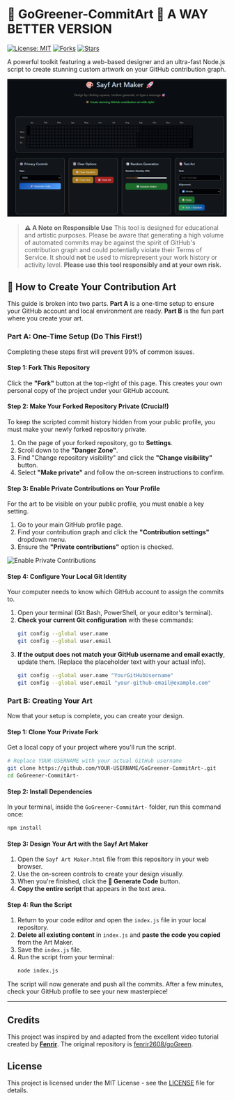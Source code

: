 # 🎨 GoGreener-CommitArt 🚀 A WAY BETTER VERSION

[![License: MIT](https://img.shields.io/badge/License-MIT-blue.svg)](https://opensource.org/licenses/MIT)
[![Forks](https://img.shields.io/github/forks/zSayf/GoGreener-CommitArt-.svg)](https://github.com/zSayf/GoGreener-CommitArt-/network/members)
[![Stars](https://img.shields.io/github/stars/zSayf/GoGreener-CommitArt-.svg)](https://github.com/zSayf/GoGreener-CommitArt-/stargazers)

A powerful toolkit featuring a web-based designer and an ultra-fast Node.js script to create stunning custom artwork on your GitHub contribution graph.

![Tool Preview](https://raw.githubusercontent.com/zSayf/GoGreener-CommitArt-/main/Assests/Sayf%20Art%20Maker.png)

> **⚠️ A Note on Responsible Use**
> This tool is designed for educational and artistic purposes. Please be aware that generating a high volume of automated commits may be against the spirit of GitHub's contribution graph and could potentially violate their Terms of Service. It should **not** be used to misrepresent your work history or activity level. **Please use this tool responsibly and at your own risk.**

## 🚀 How to Create Your Contribution Art

This guide is broken into two parts. **Part A** is a one-time setup to ensure your GitHub account and local environment are ready. **Part B** is the fun part where you create your art.

### **Part A: One-Time Setup (Do This First!)**

Completing these steps first will prevent 99% of common issues.

#### Step 1: Fork This Repository

Click the **"Fork"** button at the top-right of this page. This creates your own personal copy of the project under your GitHub account.

#### Step 2: Make Your Forked Repository Private (Crucial!)

To keep the scripted commit history hidden from your public profile, you must make your newly forked repository private.

1.  On the page of your forked repository, go to **Settings**.
2.  Scroll down to the **"Danger Zone"**.
3.  Find "Change repository visibility" and click the **"Change visibility"** button.
4.  Select **"Make private"** and follow the on-screen instructions to confirm.

#### Step 3: Enable Private Contributions on Your Profile

For the art to be visible on your public profile, you must enable a key setting.

1.  Go to your main GitHub profile page.
2.  Find your contribution graph and click the **"Contribution settings"** dropdown menu.
3.  Ensure the **"Private contributions"** option is checked.

![Enable Private Contributions](https://i.giphy.com/rsiToCxIO6ePpYAuWH.webp)

#### Step 4: Configure Your Local Git Identity

Your computer needs to know which GitHub account to assign the commits to.

1.  Open your terminal (Git Bash, PowerShell, or your editor's terminal).
2.  **Check your current Git configuration** with these commands:
    ```bash
    git config --global user.name
    git config --global user.email
    ```
3.  **If the output does not match your GitHub username and email exactly**, update them. (Replace the placeholder text with your actual info).
    ```bash
    git config --global user.name "YourGitHubUsername"
    git config --global user.email "your-github-email@example.com"
    ```

### **Part B: Creating Your Art**

Now that your setup is complete, you can create your design.

#### Step 1: Clone Your Private Fork

Get a local copy of your project where you'll run the script.

```bash
# Replace YOUR-USERNAME with your actual GitHub username
git clone https://github.com/YOUR-USERNAME/GoGreener-CommitArt-.git
cd GoGreener-CommitArt-
```

#### Step 2: Install Dependencies

In your terminal, inside the `GoGreener-CommitArt-` folder, run this command once:

```bash
npm install
```

#### Step 3: Design Your Art with the Sayf Art Maker

1.  Open the `Sayf Art Maker.html` file from this repository in your web browser.
2.  Use the on-screen controls to create your design visually.
3.  When you're finished, click the **🚀 Generate Code** button.
4.  **Copy the entire script** that appears in the text area.

#### Step 4: Run the Script

1.  Return to your code editor and open the `index.js` file in your local repository.
2.  **Delete all existing content** in `index.js` and **paste the code you copied** from the Art Maker.
3.  Save the `index.js` file.
4.  Run the script from your terminal:
    ```bash
    node index.js
    ```

The script will now generate and push all the commits. After a few minutes, check your GitHub profile to see your new masterpiece!

---

## Credits

This project was inspired by and adapted from the excellent video tutorial created by **[Fenrir](https://www.youtube.com/watch?v=LlkcvvGbs9I&pp=ygUlaGFjayBnaXRodWIgY29udHJpYnV0aW9uIGdyYXBoICgyMDI1KQ%3D%3D)**. The original repository is [fenrir2608/goGreen](https://github.com/fenrir2608/goGreen).

## License

This project is licensed under the MIT License - see the [LICENSE](LICENSE) file for details.
